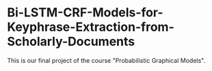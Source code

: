 # Bi-LSTM-CRF-Models-for-Keyphrase-Extraction-from-Scholarly-Documents
This is our final project of the course "Probabilistic Graphical Models".
